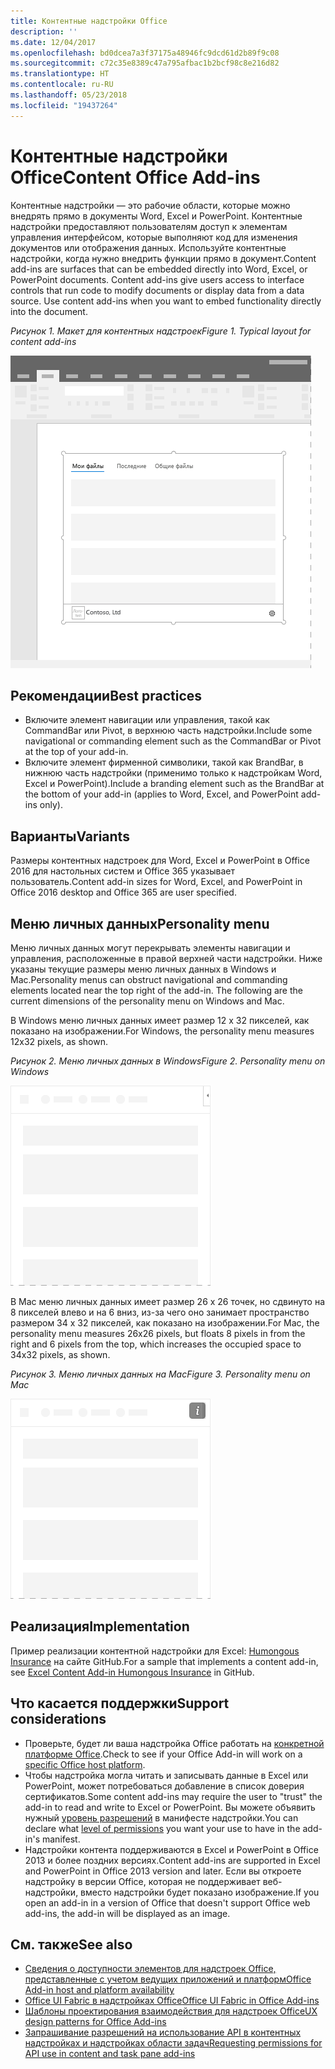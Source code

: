 ```yaml
---
title: Контентные надстройки Office
description: ''
ms.date: 12/04/2017
ms.openlocfilehash: bd0dcea7a3f37175a48946fc9dcd61d2b89f9c08
ms.sourcegitcommit: c72c35e8389c47a795afbac1b2bcf98c8e216d82
ms.translationtype: HT
ms.contentlocale: ru-RU
ms.lasthandoff: 05/23/2018
ms.locfileid: "19437264"
---
```

# <a name="content-office-add-ins"></a><span data-ttu-id="18bf1-102">Контентные надстройки Office</span><span class="sxs-lookup"><span data-stu-id="18bf1-102">Content Office Add-ins</span></span>

<span data-ttu-id="18bf1-p101">Контентные надстройки — это рабочие области, которые можно внедрять прямо в документы Word, Excel и PowerPoint. Контентные надстройки предоставляют пользователям доступ к элементам управления интерфейсом, которые выполняют код для изменения документов или отображения данных. Используйте контентные надстройки, когда нужно внедрить функции прямо в документ.</span><span class="sxs-lookup"><span data-stu-id="18bf1-p101">Content add-ins are surfaces that can be embedded directly into Word, Excel, or PowerPoint documents. Content add-ins give users access to interface controls that run code to modify documents or display data from a data source. Use content add-ins when you want to embed functionality directly into the document.</span></span>  

<span data-ttu-id="18bf1-106">*Рисунок 1. Макет для контентных надстроек*</span><span class="sxs-lookup"><span data-stu-id="18bf1-106">*Figure 1. Typical layout for content add-ins*</span></span>

![Изображение, на котором показан типичный макет контентной надстройки.](../images/overview-with-app-content.png)

## <a name="best-practices"></a><span data-ttu-id="18bf1-108">Рекомендации</span><span class="sxs-lookup"><span data-stu-id="18bf1-108">Best practices</span></span>

- <span data-ttu-id="18bf1-109">Включите элемент навигации или управления, такой как CommandBar или Pivot, в верхнюю часть надстройки.</span><span class="sxs-lookup"><span data-stu-id="18bf1-109">Include some navigational or commanding element such as the CommandBar or Pivot at the top of your add-in.</span></span>
- <span data-ttu-id="18bf1-110">Включите элемент фирменной символики, такой как BrandBar, в нижнюю часть надстройки (применимо только к надстройкам Word, Excel и PowerPoint).</span><span class="sxs-lookup"><span data-stu-id="18bf1-110">Include a branding element such as the BrandBar at the bottom of your add-in (applies to Word, Excel, and PowerPoint add-ins only).</span></span>

## <a name="variants"></a><span data-ttu-id="18bf1-111">Варианты</span><span class="sxs-lookup"><span data-stu-id="18bf1-111">Variants</span></span>

<span data-ttu-id="18bf1-112">Размеры контентных надстроек для Word, Excel и PowerPoint в Office 2016 для настольных систем и Office 365 указывает пользователь.</span><span class="sxs-lookup"><span data-stu-id="18bf1-112">Content add-in sizes for Word, Excel, and PowerPoint in Office 2016 desktop and Office 365 are user specified.</span></span>

## <a name="personality-menu"></a><span data-ttu-id="18bf1-113">Меню личных данных</span><span class="sxs-lookup"><span data-stu-id="18bf1-113">Personality menu</span></span>

<span data-ttu-id="18bf1-p102">Меню личных данных могут перекрывать элементы навигации и управления, расположенные в правой верхней части надстройки. Ниже указаны текущие размеры меню личных данных в Windows и Mac.</span><span class="sxs-lookup"><span data-stu-id="18bf1-p102">Personality menus can obstruct navigational and commanding elements located near the top right of the add-in. The following are the current dimensions of the personality menu on Windows and Mac.</span></span>

<span data-ttu-id="18bf1-116">В Windows меню личных данных имеет размер 12 x 32 пикселей, как показано на изображении.</span><span class="sxs-lookup"><span data-stu-id="18bf1-116">For Windows, the personality menu measures 12x32 pixels, as shown.</span></span>

<span data-ttu-id="18bf1-117">*Рисунок 2. Меню личных данных в Windows*</span><span class="sxs-lookup"><span data-stu-id="18bf1-117">*Figure 2. Personality menu on Windows*</span></span> 

![Изображение меню личных данных на компьютере с Windows](../images/personality-menu-win.png)


<span data-ttu-id="18bf1-119">В Mac меню личных данных имеет размер 26 x 26 точек, но сдвинуто на 8 пикселей влево и на 6 вниз, из-за чего оно занимает пространство размером 34 x 32 пикселей, как показано на изображении.</span><span class="sxs-lookup"><span data-stu-id="18bf1-119">For Mac, the personality menu measures 26x26 pixels, but floats 8 pixels in from the right and 6 pixels from the top, which increases the occupied space to 34x32 pixels, as shown.</span></span>

<span data-ttu-id="18bf1-120">*Рисунок 3. Меню личных данных на Mac*</span><span class="sxs-lookup"><span data-stu-id="18bf1-120">*Figure 3. Personality menu on Mac*</span></span>

![Изображение меню личных данных на компьютере с Mac](../images/personality-menu-mac.png)

## <a name="implementation"></a><span data-ttu-id="18bf1-122">Реализация</span><span class="sxs-lookup"><span data-stu-id="18bf1-122">Implementation</span></span>

<span data-ttu-id="18bf1-123">Пример реализации контентной надстройки для Excel: [Humongous Insurance](https://github.com/OfficeDev/Excel-Content-Add-in-Humongous-Insurance) на сайте GitHub.</span><span class="sxs-lookup"><span data-stu-id="18bf1-123">For a sample that implements a content add-in, see [Excel Content Add-in Humongous Insurance](https://github.com/OfficeDev/Excel-Content-Add-in-Humongous-Insurance) in GitHub.</span></span>

## <a name="support-considerations"></a><span data-ttu-id="18bf1-124">Что касается поддержки</span><span class="sxs-lookup"><span data-stu-id="18bf1-124">Support considerations</span></span>
- <span data-ttu-id="18bf1-125">Проверьте, будет ли ваша надстройка Office работать на [конкретной платформе Office](https://docs.microsoft.com/en-us/office/dev/add-ins/overview/office-add-in-availability).</span><span class="sxs-lookup"><span data-stu-id="18bf1-125">Check to see if your Office Add-in will work on a [specific Office host platform](https://docs.microsoft.com/en-us/office/dev/add-ins/overview/office-add-in-availability).</span></span> 
- <span data-ttu-id="18bf1-126">Чтобы надстройка могла читать и записывать данные в Excel или PowerPoint, может потребоваться добавление в список доверия сертификатов.</span><span class="sxs-lookup"><span data-stu-id="18bf1-126">Some content add-ins may require the user to "trust" the add-in to read and write to Excel or PowerPoint.</span></span> <span data-ttu-id="18bf1-127">Вы можете объявить нужный [уровень разрешений](https://docs.microsoft.com/en-us/office/dev/add-ins/develop/requesting-permissions-for-api-use-in-content-and-task-pane-add-ins) в манифесте надстройки.</span><span class="sxs-lookup"><span data-stu-id="18bf1-127">You can declare what [level of permissions](https://docs.microsoft.com/en-us/office/dev/add-ins/develop/requesting-permissions-for-api-use-in-content-and-task-pane-add-ins) you want your use to have in the add-in's manifest.</span></span>  
- <span data-ttu-id="18bf1-128">Надстройки контента поддерживаются в Excel и PowerPoint в Office 2013 и более поздних версиях.</span><span class="sxs-lookup"><span data-stu-id="18bf1-128">Content add-ins are supported in Excel and PowerPoint in Office 2013 version and later.</span></span> <span data-ttu-id="18bf1-129">Если вы откроете надстройку в версии Office, которая не поддерживает веб-надстройки, вместо надстройки будет показано изображение.</span><span class="sxs-lookup"><span data-stu-id="18bf1-129">If you open an add-in in a version of Office that doesn't support Office web add-ins, the add-in will be displayed as an image.</span></span>

## <a name="see-also"></a><span data-ttu-id="18bf1-130">См. также</span><span class="sxs-lookup"><span data-stu-id="18bf1-130">See also</span></span>
- [<span data-ttu-id="18bf1-131">Сведения о доступности элементов для надстроек Office, представленные с учетом ведущих приложений и платформ</span><span class="sxs-lookup"><span data-stu-id="18bf1-131">Office Add-in host and platform availability</span></span>](https://docs.microsoft.com/en-us/office/dev/add-ins/overview/office-add-in-availability)
- [<span data-ttu-id="18bf1-132">Office UI Fabric в надстройках Office</span><span class="sxs-lookup"><span data-stu-id="18bf1-132">Office UI Fabric in Office Add-ins</span></span>](https://docs.microsoft.com/en-us/office/dev/add-ins/design/office-ui-fabric) 
- [<span data-ttu-id="18bf1-133">Шаблоны проектирования взаимодействия для надстроек Office</span><span class="sxs-lookup"><span data-stu-id="18bf1-133">UX design patterns for Office Add-ins</span></span>](https://docs.microsoft.com/en-us/office/dev/add-ins/design/ux-design-patterns)
- [<span data-ttu-id="18bf1-134">Запрашивание разрешений на использование API в контентных надстройках и надстройках области задач</span><span class="sxs-lookup"><span data-stu-id="18bf1-134">Requesting permissions for API use in content and task pane add-ins</span></span>](https://docs.microsoft.com/en-us/office/dev/add-ins/develop/requesting-permissions-for-api-use-in-content-and-task-pane-add-ins)
